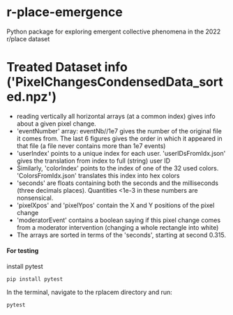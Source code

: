 # r-place-emergence
Python package for exploring emergent collective phenomena in the 2022 r/place dataset

# Treated Dataset info ('PixelChangesCondensedData_sorted.npz')
- reading vertically all horizontal arrays (at a common index) gives info about a given pixel change.
- 'eventNumber' array: eventNb//1e7 gives the number of the original file it comes from. The last 6 figures gives the order in which it appeared in that file (a file never contains more than 1e7 events)
- 'userIndex' points to a unique index for each user. 'userIDsFromIdx.json' gives the translation from index to full (string) user ID
- Similarly, 'colorIndex' points to the index of one of the 32 used colors. 'ColorsFromIdx.json' translates this index into hex colors
- 'seconds' are floats containing both the seconds and the milliseconds (three decimals places). Quantities <1e-3 in these numbers are nonsensical.
- 'pixelXpos' and 'pixelYpos' contain the X and Y positions of the pixel change
- 'moderatorEvent' contains a boolean saying if this pixel change comes from a moderator intervention (changing a whole rectangle into white)
- The arrays are sorted in terms of the 'seconds', starting at second 0.315.

#### For testing
install pytest 
```shell
pip install pytest
```

In the terminal, navigate to the rplacem directory and run:
```shell
pytest
```